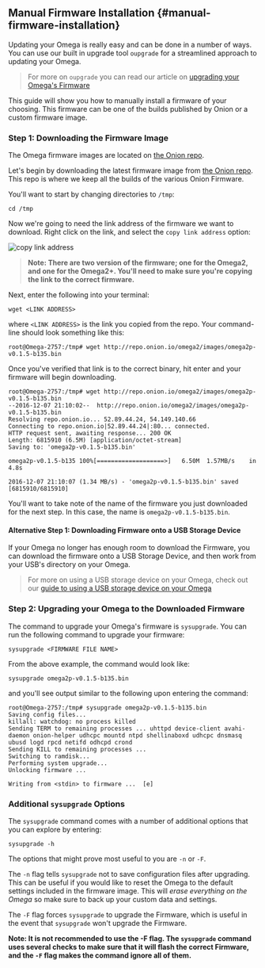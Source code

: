 ## Manual Firmware Installation {#manual-firmware-installation}


Updating your Omega is really easy and can be done in a number of ways. You can use our built in upgrade tool `oupgrade` for a streamlined approach to updating your Omega.

>For more on `oupgrade` you can read our article on [upgrading your Omega's Firmware](#updating-the-omega)

This guide will show you how to manually install a firmware of your choosing. This firmware can be one of the builds published by Onion or a custom firmware image.


### Step 1: Downloading the Firmware Image

The Omega firmware images are located on [the Onion repo](http://repo.onion.io/omega2/images/).

Let's begin by downloading the latest firmware image from [the Onion repo](http://repo.onion.io/omega2/images/). This repo is where we keep all the builds of the various Onion Firmware.

You'll want to start by changing directories to `/tmp`:

```
cd /tmp
```

Now we're going to need the link address of the firmware we want to download. Right click on the link, and select the `copy link address` option:

![copy link address](../img/command-line-updating-omega-pic-download-link.png)

>**Note: There are two version of the firmware; one for the Omega2, and one for the Omega2+. You'll need to make sure you're copying the link to the correct firmware.**


Next, enter the following into your terminal:

```
wget <LINK ADDRESS>
```

where `<LINK ADDRESS>` is the link you copied from the repo. Your command-line should look something like this:

```
root@Omega-2757:/tmp# wget http://repo.onion.io/omega2/images/omega2p-v0.1.5-b135.bin
```

Once you've verified that link is to the correct binary, hit enter and your firmware will begin downloading.

```
root@Omega-2757:/tmp# wget http://repo.onion.io/omega2/images/omega2p-v0.1.5-b135.bin
--2016-12-07 21:10:02--  http://repo.onion.io/omega2/images/omega2p-v0.1.5-b135.bin
Resolving repo.onion.io... 52.89.44.24, 54.149.140.66
Connecting to repo.onion.io|52.89.44.24|:80... connected.
HTTP request sent, awaiting response... 200 OK
Length: 6815910 (6.5M) [application/octet-stream]
Saving to: 'omega2p-v0.1.5-b135.bin'

omega2p-v0.1.5-b135 100%[===================>]   6.50M  1.57MB/s    in 4.8s

2016-12-07 21:10:07 (1.34 MB/s) - 'omega2p-v0.1.5-b135.bin' saved [6815910/6815910]
```

You'll want to take note of the name of the firmware you just downloaded for the next step. In this case, the name is `omega2p-v0.1.5-b135.bin`.

#### Alternative Step 1: Downloading Firmware onto a USB Storage Device

If your Omega no longer has enough room to download the Firmware, you can download the firmware onto a USB Storage Device, and then work from your USB's directory on your Omega.

>For more on using a USB storage device on your Omega, check out our [guide to using a USB storage device on your Omega](#usb-storage)


### Step 2: Upgrading your Omega to the Downloaded Firmware

The command to upgrade your Omega's firmware is `sysupgrade`. You can run the following command to upgrade your firmware:

```
sysupgrade <FIRMWARE FILE NAME>
```

From the above example, the command would look like:

```
sysupgrade omega2p-v0.1.5-b135.bin
```

and you'll see output similar to the following upon entering the command:

```
root@Omega-2757:/tmp# sysupgrade omega2p-v0.1.5-b135.bin
Saving config files...
killall: watchdog: no process killed
Sending TERM to remaining processes ... uhttpd device-client avahi-daemon onion-helper udhcpc mountd ntpd shellinaboxd udhcpc dnsmasq ubusd logd rpcd netifd odhcpd crond
Sending KILL to remaining processes ...
Switching to ramdisk...
Performing system upgrade...
Unlocking firmware ...

Writing from <stdin> to firmware ...  [e]
```


### Additional `sysupgrade` Options

The `sysupgrade` command comes with a number of additional options that you can explore by entering:

```
sysupgrade -h
```

The options that might prove most useful to you are `-n` or `-F`.

The `-n` flag tells `sysupgrade` not to save configuration files after upgrading. This can be useful if you would like to reset the Omega to the default settings included in the firmware image. This will *erase everything on the Omega* so make sure to back up your custom data and settings.

The `-F` flag forces `sysupgrade` to upgrade the Firmware, which is useful in the event that `sysupgrade` won't upgrade the Firmware.

**Note: It is not recommended to use the -F flag. The `sysupgrade` command uses several checks to make sure that it will flash the correct Firmware, and the `-F` flag makes the command ignore all of them.**
